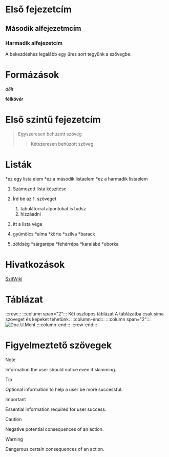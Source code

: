 # Első fejezetcím

## Második alfejezetmcím

### Harmadik alfejezetcím

A bekezdéshez legalább egy üres sort tegyünk a szövegbe.

# Formázások


_dőlt_

**félkövér**

# **Első szintű fejezetcím**

> Egyszeresen behúzott szöveg
>> Kétszeresen behúzott szöveg

# Listák


*ez egy lista elem 
*ez a második listaelem
*ez a harmadik listaelem

1. Számozott lista készítése
1. Írd be az 1. szöveget 
   1. tabulátorral alpontokat is tudsz 
   1. hizzáadni
1. itt a lista vége

1. gyümölcs
  *alma
  *körte
  *szilva
  *barack
2. zöldség
  *sárgarépa
  *fehérrépa
  *karalábé
  *uborka

# Hivatkozások


[SzitWiki](http://szit.hu)

# Táblázat


:::row:::
   :::column span="2":::
      Két oszlopos táblázat A táblázatba csak sima szöveget és képeket tehetünk.
   :::column-end:::
   :::column span="2":::
      ![Doc.U.Ment](media/markdown-reference/document.png)
   :::column-end:::
:::row-end:::

# Figyelmeztető szövegek


> [!NOTE]
> Information the user should notice even if skimming.

> [!TIP]
> Optional information to help a user be more successful.

> [!IMPORTANT]
> Essential information required for user success.

> [!CAUTION]
> Negative potential consequences of an action.

> [!WARNING]
> Dangerous certain consequences of an action.
